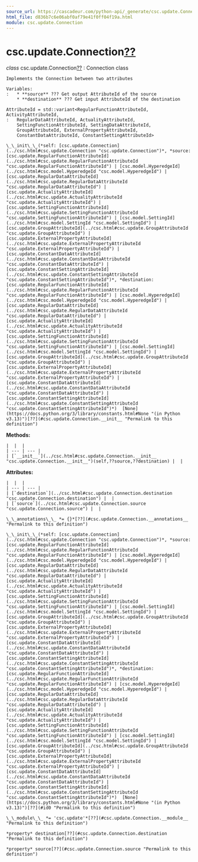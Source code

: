 ```yaml
---
source_url: https://cascadeur.com/python-api/_generate/csc.update.Connection.html
html_file: d836b7c6e06abf0af79e41f0ff04f19a.html
module: csc.update.Connection
---
```


# csc.update.Connection[??](#csc-update-connection "Permalink to this heading")

*class* csc.update.Connection[??](#csc.update.Connection "Permalink to this definition")
:   Connection class

    Implements the Connection between two attributes

    Variables:
    :   * **source** ??? Get output AttributeId of the source
        * **destination** ??? Get input AttributeId of the destination

    AttributeId = std::variant<RegularFunctionAttributeId, ActivityAttributeId,
    :   RegularDataAttributeId, ActualityAttributeId,
        SettingFunctionAttributeId, SettingDataAttributeId,
        GroupAttributeId, ExternalPropertyAttributeId,
        ConstantDataAttributeId, ConstantSettingAttributeId>

    \_\_init\_\_(*self: [csc.update.Connection](../csc.html#csc.update.Connection "csc.update.Connection")*, *source: [csc.update.RegularFunctionAttributeId](../csc.html#csc.update.RegularFunctionAttributeId "csc.update.RegularFunctionAttributeId") | [csc.model.HyperedgeId](../csc.html#csc.model.HyperedgeId "csc.model.HyperedgeId") | [csc.update.RegularDataAttributeId](../csc.html#csc.update.RegularDataAttributeId "csc.update.RegularDataAttributeId") | [csc.update.ActualityAttributeId](../csc.html#csc.update.ActualityAttributeId "csc.update.ActualityAttributeId") | [csc.update.SettingFunctionAttributeId](../csc.html#csc.update.SettingFunctionAttributeId "csc.update.SettingFunctionAttributeId") | [csc.model.SettingId](../csc.html#csc.model.SettingId "csc.model.SettingId") | [csc.update.GroupAttributeId](../csc.html#csc.update.GroupAttributeId "csc.update.GroupAttributeId") | [csc.update.ExternalPropertyAttributeId](../csc.html#csc.update.ExternalPropertyAttributeId "csc.update.ExternalPropertyAttributeId") | [csc.update.ConstantDataAttributeId](../csc.html#csc.update.ConstantDataAttributeId "csc.update.ConstantDataAttributeId") | [csc.update.ConstantSettingAttributeId](../csc.html#csc.update.ConstantSettingAttributeId "csc.update.ConstantSettingAttributeId")*, *destination: [csc.update.RegularFunctionAttributeId](../csc.html#csc.update.RegularFunctionAttributeId "csc.update.RegularFunctionAttributeId") | [csc.model.HyperedgeId](../csc.html#csc.model.HyperedgeId "csc.model.HyperedgeId") | [csc.update.RegularDataAttributeId](../csc.html#csc.update.RegularDataAttributeId "csc.update.RegularDataAttributeId") | [csc.update.ActualityAttributeId](../csc.html#csc.update.ActualityAttributeId "csc.update.ActualityAttributeId") | [csc.update.SettingFunctionAttributeId](../csc.html#csc.update.SettingFunctionAttributeId "csc.update.SettingFunctionAttributeId") | [csc.model.SettingId](../csc.html#csc.model.SettingId "csc.model.SettingId") | [csc.update.GroupAttributeId](../csc.html#csc.update.GroupAttributeId "csc.update.GroupAttributeId") | [csc.update.ExternalPropertyAttributeId](../csc.html#csc.update.ExternalPropertyAttributeId "csc.update.ExternalPropertyAttributeId") | [csc.update.ConstantDataAttributeId](../csc.html#csc.update.ConstantDataAttributeId "csc.update.ConstantDataAttributeId") | [csc.update.ConstantSettingAttributeId](../csc.html#csc.update.ConstantSettingAttributeId "csc.update.ConstantSettingAttributeId")*)  [None](https://docs.python.org/3/library/constants.html#None "(in Python v3.13)")[??](#csc.update.Connection.__init__ "Permalink to this definition")

    
**Methods:**

    |  |  |
    | --- | --- |
    | [`__init__`](../csc.html#csc.update.Connection.__init__ "csc.update.Connection.__init__")(self,??source,??destination) |  |

    
**Attributes:**

    |  |  |
    | --- | --- |
    | [`destination`](../csc.html#csc.update.Connection.destination "csc.update.Connection.destination") |  |
    | [`source`](../csc.html#csc.update.Connection.source "csc.update.Connection.source") |  |

    \_\_annotations\_\_ *= {}*[??](#csc.update.Connection.__annotations__ "Permalink to this definition")

    \_\_init\_\_(*self: [csc.update.Connection](../csc.html#csc.update.Connection "csc.update.Connection")*, *source: [csc.update.RegularFunctionAttributeId](../csc.html#csc.update.RegularFunctionAttributeId "csc.update.RegularFunctionAttributeId") | [csc.model.HyperedgeId](../csc.html#csc.model.HyperedgeId "csc.model.HyperedgeId") | [csc.update.RegularDataAttributeId](../csc.html#csc.update.RegularDataAttributeId "csc.update.RegularDataAttributeId") | [csc.update.ActualityAttributeId](../csc.html#csc.update.ActualityAttributeId "csc.update.ActualityAttributeId") | [csc.update.SettingFunctionAttributeId](../csc.html#csc.update.SettingFunctionAttributeId "csc.update.SettingFunctionAttributeId") | [csc.model.SettingId](../csc.html#csc.model.SettingId "csc.model.SettingId") | [csc.update.GroupAttributeId](../csc.html#csc.update.GroupAttributeId "csc.update.GroupAttributeId") | [csc.update.ExternalPropertyAttributeId](../csc.html#csc.update.ExternalPropertyAttributeId "csc.update.ExternalPropertyAttributeId") | [csc.update.ConstantDataAttributeId](../csc.html#csc.update.ConstantDataAttributeId "csc.update.ConstantDataAttributeId") | [csc.update.ConstantSettingAttributeId](../csc.html#csc.update.ConstantSettingAttributeId "csc.update.ConstantSettingAttributeId")*, *destination: [csc.update.RegularFunctionAttributeId](../csc.html#csc.update.RegularFunctionAttributeId "csc.update.RegularFunctionAttributeId") | [csc.model.HyperedgeId](../csc.html#csc.model.HyperedgeId "csc.model.HyperedgeId") | [csc.update.RegularDataAttributeId](../csc.html#csc.update.RegularDataAttributeId "csc.update.RegularDataAttributeId") | [csc.update.ActualityAttributeId](../csc.html#csc.update.ActualityAttributeId "csc.update.ActualityAttributeId") | [csc.update.SettingFunctionAttributeId](../csc.html#csc.update.SettingFunctionAttributeId "csc.update.SettingFunctionAttributeId") | [csc.model.SettingId](../csc.html#csc.model.SettingId "csc.model.SettingId") | [csc.update.GroupAttributeId](../csc.html#csc.update.GroupAttributeId "csc.update.GroupAttributeId") | [csc.update.ExternalPropertyAttributeId](../csc.html#csc.update.ExternalPropertyAttributeId "csc.update.ExternalPropertyAttributeId") | [csc.update.ConstantDataAttributeId](../csc.html#csc.update.ConstantDataAttributeId "csc.update.ConstantDataAttributeId") | [csc.update.ConstantSettingAttributeId](../csc.html#csc.update.ConstantSettingAttributeId "csc.update.ConstantSettingAttributeId")*)  [None](https://docs.python.org/3/library/constants.html#None "(in Python v3.13)")[??](#id0 "Permalink to this definition")

    \_\_module\_\_ *= 'csc.update'*[??](#csc.update.Connection.__module__ "Permalink to this definition")

    *property* destination[??](#csc.update.Connection.destination "Permalink to this definition")

    *property* source[??](#csc.update.Connection.source "Permalink to this definition")